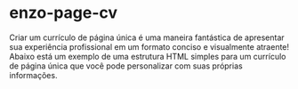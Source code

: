 # enzo-page-cv
Criar um currículo de página única é uma maneira fantástica de apresentar sua experiência profissional em um formato conciso e visualmente atraente! Abaixo está um exemplo de uma estrutura HTML simples para um currículo de página única que você pode personalizar com suas próprias informações. 
